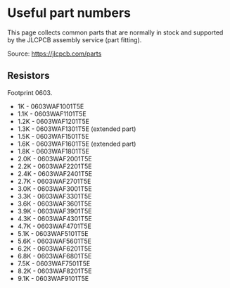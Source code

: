 # Useful part numbers

This page collects common parts that are normally in stock and supported by the JLCPCB assembly service (part fitting).

Source: https://jlcpcb.com/parts


## Resistors

Footprint 0603.

* 1K      - 0603WAF1001T5E
* 1.1K    - 0603WAF1101T5E
* 1.2K    - 0603WAF1201T5E
* 1.3K    - 0603WAF1301T5E (extended part)
* 1.5K    - 0603WAF1501T5E
* 1.6K    - 0603WAF1601T5E (extended part)
* 1.8K    - 0603WAF1801T5E
* 2.0K    - 0603WAF2001T5E
* 2.2K    - 0603WAF2201T5E
* 2.4K    - 0603WAF2401T5E
* 2.7K    - 0603WAF2701T5E
* 3.0K    - 0603WAF3001T5E
* 3.3K    - 0603WAF3301T5E
* 3.6K    - 0603WAF3601T5E
* 3.9K    - 0603WAF3901T5E
* 4.3K    - 0603WAF4301T5E
* 4.7K    - 0603WAF4701T5E
* 5.1K    - 0603WAF5101T5E
* 5.6K    - 0603WAF5601T5E
* 6.2K    - 0603WAF6201T5E
* 6.8K    - 0603WAF6801T5E
* 7.5K    - 0603WAF7501T5E
* 8.2K    - 0603WAF8201T5E
* 9.1K    - 0603WAF9101T5E







